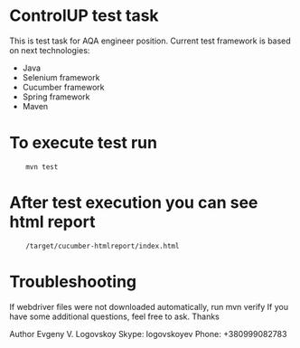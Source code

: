 # ControlUP test task

This is test task for AQA engineer position.
Current test framework is based on next technologies:
  - Java
  - Selenium framework
  - Cucumber framework
  - Spring framework
  - Maven

# To execute test run
        mvn test

# After test execution you can see html report
        /target/cucumber-htmlreport/index.html

# Troubleshooting
If webdriver files were not downloaded automatically, run
        mvn verify
If you have some additional questions, feel free to ask.
Thanks

Author Evgeny V. Logovskoy
Skype: logovskoyev
Phone: +380999082783